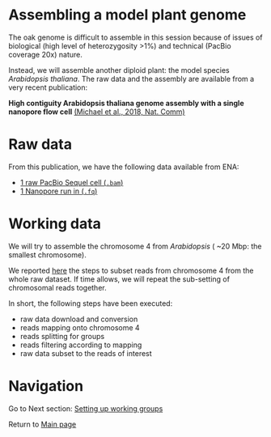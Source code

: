 # Assembling a model plant genome

The oak genome is difficult to assemble in this session because of issues of biological (high level of heterozygosity >1%) and technical (PacBio coverage 20x) nature.

Instead, we will assemble another diploid plant: the model species *Arabidopsis thaliana*.
The raw data and the assembly are available from a very recent publication:

**High contiguity Arabidopsis thaliana genome assembly with a single nanopore flow cell** [(Michael et al., 2018, Nat. Comm)](https://www.nature.com/articles/s41467-018-03016-2#Sec9)

# Raw data

From this publication, we have the following data available from ENA:

 - [1 raw PacBio Sequel cell (`.bam`)](ftp://ftp.sra.ebi.ac.uk/vol1/ERA111/ERA1116568/bam/pb.bam)
 - [1 Nanopore run in (`.fq`)](ftp://ftp.sra.ebi.ac.uk/vol1/ERA111/ERA1116595/fastq/ont.fq.gz)


# Working data

We will try to assemble the chromosome 4 from *Arabidopsis* ( ~20 Mbp: the smallest chromosome).

We reported [here](documentation/preAssembly.md) the steps to subset reads from chromosome 4 from the whole raw dataset. If time allows, we will repeat the sub-setting of chromosomal reads together.

In short, the following steps have been executed:

 - raw data download and conversion
 - reads mapping onto chromosome 4
 - reads splitting for groups
 - reads filtering according to mapping
 - raw data subset to the reads of interest

 # Navigation

 Go to Next section: [Setting up working groups](work.md)

 Return to [Main page](README.md)
